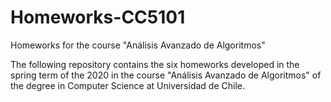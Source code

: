 # Homeworks-CC5101
Homeworks for the course "Análisis Avanzado de Algoritmos"

The following repository contains the six homeworks developed in the spring term of the 2020 in the course "Análisis Avanzado de Algoritmos" of the degree in Computer Science at Universidad de Chile.
